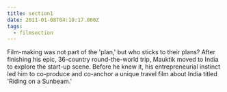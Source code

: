 ```yaml
---
title: section1
date: 2011-01-08T04:10:17.000Z
tags:
  - filmsection
---
```


Film-making was not part of the 'plan,' but who sticks to their plans? After finishing his epic, 36-country round-the-world trip, Mauktik moved to India to explore the start-up scene. Before he knew it, his entrepreneurial instinct led him to co-produce and co-anchor a unique travel film about India titled 'Riding on a Sunbeam.'
